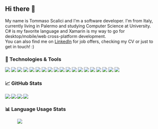 ## Hi there 👋

My name is Tommaso Scalici and I'm a software developer. I'm from Italy, currently living in Palermo and studying Computer Science at University.<br />
C# is my favorite language and Xamarin is my way to go for desktop/mobile/web cross-platform development.<br />
You can also find me on [LinkedIn](https://www.linkedin.com/in/tommasoscalici/) for job offers, checking my CV or just to get in touch! :)<br />

### 🔧 Technologies & Tools

![](https://img.shields.io/badge/OS-Linux-informational?style=flat&logo=linux&logoColor=white&color=007ec6)
![](https://img.shields.io/badge/OS-Windows-informational?style=flat&logo=windows&logoColor=white&color=007ec6)
![](https://img.shields.io/badge/Code-C-informational?style=flat&logo=C&logoColor=white&color=007ec6)
![](https://img.shields.io/badge/Code-C%23-informational?&style=flat&logo=c-sharp&logoColor=white&color=007ec6)
![](https://img.shields.io/badge/Code-Java-informational?style=flat&logo=java&logoColor=white&color=007ec6)
![](https://img.shields.io/badge/Code-JavaScript-informational?style=flat&logo=javascript&logoColor=white&color=007ec6)
![](https://img.shields.io/badge/Code-JSON-informational?style=flat&logo=json&logoColor=white&color=007ec6)
![](https://img.shields.io/badge/Code-XML-informational?style=flat&logo=xml&logoColor=white&color=007ec6)
![](https://img.shields.io/badge/Code-XAML-informational?style=flat&logo=xaml&logoColor=white&color=007ec6)
![](https://img.shields.io/badge/DBMS-MSSQL-informational?style=flat&logo=mssql&logoColor=white&color=007ec6)
![](https://img.shields.io/badge/DBMS-MySQL-informational?style=flat&logo=mssql&logoColor=white&color=007ec6)
![](https://img.shields.io/badge/Editor-Visual_Studio-informational?style=flat&logo=visual-studio&logoColor=white&color=007ec6)
![](https://img.shields.io/badge/Editor-Visual_Studio_Code-informational?style=flat&logo=visual-studio-code&logoColor=white&color=007ec6)
![](https://img.shields.io/badge/Framework-ASP.NET-informational?style=flat&logo=.net&logoColor=white&color=007ec6)
![](https://img.shields.io/badge/Framework-Entity_Framework-informational?style=flat&logo=.net&logoColor=white&color=007ec6)
![](https://img.shields.io/badge/Framework-.NET-informational?style=flat&logo=.net&logoColor=white&color=007ec6)
![](https://img.shields.io/badge/Framework-Xamarin-informational?style=flat&logo=xamarin&logoColor=white&color=007ec6)
![](https://img.shields.io/badge/Shell-Bash-informational?style=flat&logo=gnu-bash&logoColor=white&color=007ec6)
![](https://img.shields.io/badge/Shell-Powershell-informational?style=flat&logo=powershell&logoColor=white&color=007ec6)

### &#x1f4c8; GitHub Stats

<a href="https://github.com/TommasoScalici">
  <img align="center" src="https://github-readme-stats.vercel.app/api/top-langs/?username=TommasoScalici&theme=dark">
</a>
<a href="https://github.com/TommasoScalici">
  <img align="center" src="https://github-readme-stats.vercel.app/api/?username=TommasoScalici&theme=dark&show_icons=true&line_height=40">
</a>

<a href="https://github.com/TommasoScalici/MathExtensions">
  <img align="center" src="https://github-readme-stats.vercel.app/api/pin/?username=TommasoScalici&repo=MathExtensions&theme=dark">
</a>
<a href="https://github.com/TommasoScalici/MVVMExtensions">
  <img align="center" src="https://github-readme-stats.vercel.app/api/pin/?username=TommasoScalici&repo=MVVMExtensions&theme=dark">
</a>  

### &#x1f4ca; Language Usage Stats

<figure>
  <img align="center" src="https://wakatime.com/share/@5eee5d0c-eeca-4a29-bdc6-46a11e610fb6/82dcedaf-97e5-4fcb-9ee4-03942fd11225.svg"></img>
</figure>

<!--
**TommasoScalici/TommasoScalici** is a ✨ _special_ ✨ repository because its `README.md` (this file) appears on your GitHub profile.

Here are some ideas to get you started:

- 🔭 I’m currently working on ...
- 🌱 I’m currently learning ...
- 👯 I’m looking to collaborate on ...
- 🤔 I’m looking for help with ...
- 💬 Ask me about ...
- 📫 How to reach me: ...
- 😄 Pronouns: ...
- ⚡ Fun fact: ...
-->
